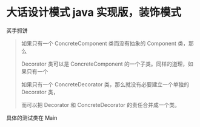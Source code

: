 # 大话设计模式 java 实现版，装饰模式

买手抓饼

> 如果只有一个 ConcreteComponent 类而没有抽象的 Component 类，那么
>
> Decorator 类可以是 ConcreteComponent 的一个子类。同样的道理，如果只有一个
> 
> 如果只有一个 ConcreteDecorator 类，那么就没有必要建立一个单独的 Decorator 类，
>
> 而可以把 Decorator 和 ConcreteDecorator 的责任合并成一个类。

具体的测试类在 Main 

